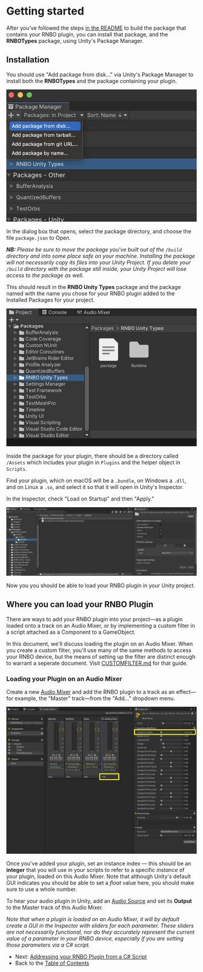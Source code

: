 # Getting started

After you've followed the steps [in the README](../README.md) to build the package that contains your RNBO plugin, you can install that package, and the **RNBOTypes** package, using Unity's Package Manager. 

## Installation

You should use "Add package from disk..." via Unity's Package Manager to install both the **RNBOTypes** and the package containing your plugin.

![add package from disk](images/add-package-from-disk.jpg)

In the dialog box that opens, select the package directory, and choose the file `package.json` to Open. 

***NB:** Please be sure to move the package you've built out of the `/build` directory and into some place safe on your machine. Installing the package will not necessarily copy its files into your Unity Project. If you delete your `/build` directory with the package still inside, your Unity Project will lose access to the package as well.*

This should result in the **RNBO Unity Types** package and the package named with the name you chose for your RNBO plugin added to the Installed Packages for your project. 

![packages in project window](images/packages-in-project-window.png)

Inside the package for your plugin, there should be a directory called `/Assets` which includes your plugin in `Plugins` and the helper object in `Scripts`.

Find your plugin, which on macOS will be a `.bundle`, on Windows a `.dll`, and on Linux a `.so`, and select it so that it will open in Unity's Inspector.

In the Inspector, check "Load on Startup" and then "Apply."

![load-on-startup](images/load-on-startup.png)

Now you you should be able to load your RNBO plugin in your Unity project.

## Where you can load your RNBO Plugin

There are ways to add your RNBO plugin into your project—as a plugin loaded onto a track on an Audio Mixer, or by implementing a custom filter in a script attached as a Component to a GameObject. 

In this document, we'll discuss loading the plugin on an Audio Mixer. When you create a custom filter, you'll use many of the same methods to access your RNBO device, but the means of setting up the filter are distinct enough to warrant a seperate document. Visit [CUSTOMFILTER.md](CUSTOM_FILTER.md) for that guide.

### Loading your Plugin on an Audio Mixer

Create a new [Audio Mixer](https://docs.unity3d.com/Manual/AudioMixer.html) and add the RNBO plugin to a track as an effect—for example, the "Master" track—from the "Add..." dropdown menu.

![instance-index](images/instance-index.png)

Once you've added your plugin, set an instance index — this should be an **integer** that you will use in your scripts to refer to a specific *instance* of your plugin, loaded on this Audio Mixer. Note that although Unity's default GUI indicates you should be able to set a *float* value here, you should make sure to use a whole number. 

To hear your audio plugin in Unity, add an [Audio Source](https://docs.unity3d.com/Manual/class-AudioSource.html) and set its **Output** to the Master track of this Audio Mixer.

*Note that when a plugin is loaded on an Audio Mixer, it will by default create a GUI in the Inspector with sliders for each parameter. These sliders are not necessarily functional, nor do they accurately represent the current value of a parameter in your RNBO device, especially if you are setting those parameters via a C# script.*

- Next: [Addressing your RNBO Plugin from a C# Script](RNBO_SCRIPTING.md)
- Back to the [Table of Contents](README.md#table-of-contents)